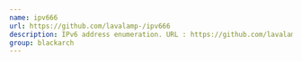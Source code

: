 ```yaml
---
name: ipv666
url: https://github.com/lavalamp-/ipv666
description: IPv6 address enumeration. URL : https://github.com/lavalamp-/ipv666 Groups : blackarch blackarch-recon blackarch-networking
group: blackarch
---
```

